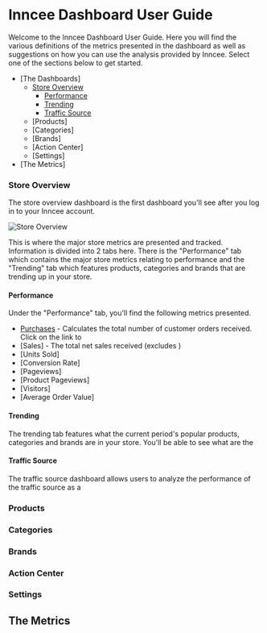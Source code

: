 # Inncee Dashboard User Guide
Welcome to the Inncee Dashboard User Guide. Here you will find the various definitions of the metrics presented in the dashboard as well as suggestions on how you can use the analysis provided by Inncee. Select one of the sections below to get started.

* [The Dashboards]
	* [Store Overview](https://github.com/inncee/docs/tree/master/User%20Guides#store-overview)
		* [Performance](https://github.com/inncee/docs/tree/master/User%20Guides#performance)
		* [Trending](https://github.com/inncee/docs/tree/master/User%20Guides#trending)
		* [Traffic Source](https://github.com/inncee/docs/tree/master/User%20Guides#traffic-source)
	* [Products]
	* [Categories]
	* [Brands]
	* [Action Center]
	* [Settings]
* [The Metrics]

### Store Overview
The store overview dashboard is the first dashboard you'll see after you log in to your Inncee account. 

![Store Overview](https://shopify.inncee.com/images/dashboard/inncee-store-overview-short.png)

This is where the major store metrics are presented and tracked. Information is divided into 2 tabs here. There is the "Performance" tab which contains the major store metrics relating to performance and the "Trending" tab which features products, categories and brands that are trending up in your store.

#### Performance
Under the "Performance" tab, you'll find the following metrics presented.

* [Purchases](https://github.com) - Calculates the total number of customer orders received. Click on the link to 
* [Sales] - The total net sales received (excludes )
* [Units Sold]
* [Conversion Rate]
* [Pageviews]
* [Product Pageviews]
* [Visitors]
* [Average Order Value]

#### Trending
The trending tab features what the current period's popular products, categories and brands are in your store. You'll be able to see what are the 

#### Traffic Source
The traffic source dashboard allows users to analyze the performance of the traffic source as a 

### Products

### Categories

### Brands

### Action Center

### Settings

## The Metrics

